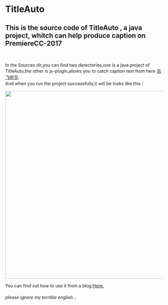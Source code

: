 # TitleAuto

## This is the source code of TitleAuto , a java project, whitch can help  produce caption on PremiereCC-2017 
<br/>

In the Sources dir,you can find two derectories,one is a java project of TitleAuto,the other is js-plugin,allows you to catch caption text from here <a href="http://www.iflyrec.com/" target="_blank">讯飞听见</a>.
<br/>
And when you run the project successfully,it will be looks like this：

<img src="http://img.blog.csdn.net/20170911214851843?watermark/2/text/aHR0cDovL2Jsb2cuY3Nkbi5uZXQvcXFfMjM0ODM2NzE=/font/5a6L5L2T/fontsize/400/fill/I0JBQkFCMA==/dissolve/70/gravity/SouthEast" width="600px"/>

<br/>

You can find out how to use it from a blog:<a href="https://yekongle.coding.me/blog/2017/11/auto-caption-procedure/" target="_blank">Here.</a>

###### please ignore my terrible  english...

